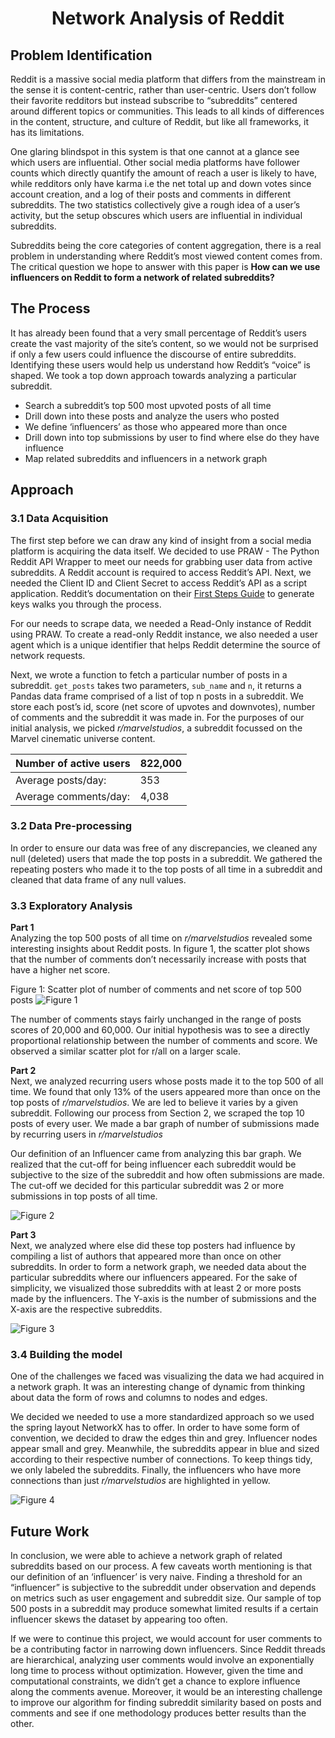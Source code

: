 # <center> Network Analysis of Reddit </center>

## Problem Identification

Reddit is a massive social media platform that differs from the mainstream in the sense it is content-centric, rather than user-centric. Users don’t follow their favorite redditors but instead subscribe to “subreddits” centered around different topics or communities. This leads to all kinds of differences in the content, structure, and culture of Reddit, but like all frameworks, it has its limitations.

One glaring blindspot in this system is that one cannot at a glance see which users are influential. Other social media platforms have follower counts which directly quantify the amount of reach a user is likely to have, while redditors only have karma i.e the net total up and down votes since account creation, and a log of their posts and comments in different subreddits. The two statistics collectively give a rough idea of a user’s activity, but the setup obscures which users are influential in individual subreddits. 

Subreddits being the core categories of content aggregation, there is a real problem in understanding where Reddit’s most viewed content comes from. The critical question we hope to answer with this paper is **How can we use influencers on Reddit to form a network of related subreddits?**

## The Process

It has already been found that a very small percentage of Reddit’s users create the vast majority of the site’s content, so we would not be surprised if only a few users could influence the discourse of entire subreddits. Identifying these users would help us understand how Reddit’s “voice” is shaped.
We took a top down approach towards analyzing a particular subreddit.
- Search a subreddit’s top 500 most upvoted posts of all time
- Drill down into these posts and analyze the users who posted
- We define ‘influencers’ as those who appeared more than once
- Drill down into top submissions by user to find where else do they have influence
- Map related subreddits and influencers in a network graph

## Approach

### 3.1 Data Acquisition

The first step before we can draw any kind of insight from a social media platform is acquiring the data itself. We decided to use PRAW - The Python Reddit API Wrapper to meet our needs for grabbing user data from active subreddits. A Reddit account is required to access Reddit’s API. Next, we needed the Client ID and Client Secret to access Reddit’s API as a script application. Reddit’s documentation on their <a href = "https://github.com/reddit/reddit/wiki/OAuth2-Quick-Start-Example#first-steps">First Steps Guide</a> to generate keys walks you through the process. 

For our needs to scrape data, we needed a Read-Only instance of Reddit using PRAW. To create a read-only Reddit instance, we also needed a user agent which is a unique identifier that helps Reddit determine the source of network requests.

Next, we wrote a function to fetch a particular number of posts in a subreddit. 
`get_posts` takes two parameters, `sub_name` and `n`, it returns a Pandas data frame comprised of a list of top n posts in a subreddit. We store each post’s id, score (net score of upvotes and  downvotes), number of comments and the subreddit it was made in. For the purposes of our initial analysis, we picked _r/marvelstudios_, a subreddit focussed on the Marvel cinematic universe content. 

| Number of active users | 822,000 |
| --- | --- |
| Average posts/day: 	 | 353 |
| Average comments/day:  | 4,038 |

### 3.2 Data Pre-processing

In order to ensure our data was free of any discrepancies, we cleaned any null (deleted) users that made the top posts in a subreddit.  We gathered the repeating posters who made it to the top posts of all time in a subreddit and cleaned that data frame of any null values.


### 3.3 Exploratory Analysis
**Part 1** <br>
Analyzing the top 500 posts of all time on _r/marvelstudios_ revealed some interesting insights about Reddit posts. In figure 1, the scatter plot shows that the number of comments don’t necessarily increase with posts that have a higher net score. 

Figure 1: Scatter plot of number of comments and net score of top 500 posts
![Figure 1](img/ScatterPlot.png)

The number of comments stays fairly unchanged in the range of posts scores of 20,000 and 60,000. Our initial hypothesis was to see a directly proportional relationship between the number of comments and score. We observed a similar scatter plot for r/all on a larger scale. 

**Part 2** <br>
Next, we analyzed recurring users whose posts made it to the top 500 of all time. We found that only 13% of the users appeared more than once on the top posts of _r/marvelstudios_. We are led to believe it varies by a given subreddit. Following our process from Section 2, we scraped the top 10 posts of every user. We made a bar graph of number of submissions made by recurring users in _r/marvelstudios_

Our definition of an Influencer came from analyzing this bar graph. We realized that the cut-off for being influencer each subreddit would be subjective to the size of the subreddit and how often submissions are made. The cut-off we decided for this particular subreddit was 2 or more submissions in top posts of all time. 

![Figure 2](img/Bargraph.png)

**Part 3**<br>
Next, we analyzed where else did these top posters had influence by compiling a list of authors that appeared more than once on other subreddits. 
In order to form a network graph, we needed data about the particular subreddits where our influencers appeared. For the sake of simplicity, we visualized those subreddits with at least 2 or more posts made by the influencers. The Y-axis is the number of submissions and the X-axis are the respective subreddits.

![Figure 3](img/BargraphSubreddits.png)

### 3.4 Building the model
One of the challenges we faced was visualizing the data we had acquired in a network graph. It was an interesting change of dynamic from thinking about data the form of rows and columns to nodes and edges. 

We decided we needed to use a more standardized approach so we used the spring layout NetworkX has to offer. In order to have some form of convention, we decided to draw the edges thin and grey. Influencer nodes appear small and grey. Meanwhile, the subreddits appear in blue and sized according to their respective number of connections. To keep things tidy, we only labeled the subreddits. Finally, the influencers who have more connections than just _r/marvelstudios_ are highlighted in yellow.

![Figure 4](img/NetworkGraph.png)

## Future Work

In conclusion, we were able to achieve a network graph of related subreddits based on our process. A few caveats worth mentioning is that our definition of an ‘influencer’ is very naive. Finding a threshold for an “influencer” is subjective to the subreddit under observation and depends on metrics such as user engagement and subreddit size. Our sample of top 500 posts in a subreddit may produce somewhat limited results if a certain influencer skews the dataset by appearing too often. 

If we were to continue this project, we would account for user comments to be a contributing factor in narrowing down influencers. Since Reddit threads are hierarchical, analyzing user comments  would involve an exponentially long time to process without optimization. However, given the time and computational constraints, we didn’t get a chance to explore influence along the comments avenue. Moreover, it would be an interesting challenge to improve our algorithm for finding subreddit similarity based on posts and comments and see if one methodology produces better results than the other.